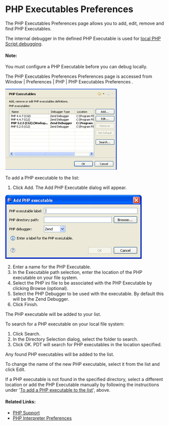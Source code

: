 # PHP Executables Preferences

<!--context:php_executables--><!--context:php_executables_preferences-->

The PHP Executables Preferences page allows you to add, edit, remove and find PHP Executables.

The internal debugger in the defined PHP Executable is used for [local PHP Script debugging](../../024-tasks/152-debugging/024-locally_debugging_a_php_script.md).

#### Note:

You must configure a PHP Executable before you can debug locally.

The PHP Executables Preferences Preferences page is accessed from Window | Preferences | PHP | PHP Executables Preferences .

![php_executables.png](images/php_executables.png "php_executables.png")

<!--ref-start-->

To add a PHP executable to the list:

 1. Click Add.  The Add PHP Executable dialog will appear.

![php_executable_add_pdt.png](images/php_executable_add_pdt.png "php_executable_add_pdt.png")

 2. Enter a name for the PHP Executable.
 3. In the Executable path selection, enter the location of the PHP executable on your file system.
 4. Select the PHP ini file to be associated with the PHP Executable by clicking Browse (optional).
 5. Select the PHP Debugger to be used with the executable. By default this will be the Zend Debugger.
 6. Click Finish.

The PHP executable will be added to your list.

<!--ref-end-->

<!--ref-start-->

To search for a PHP executable on your local file system:

 1. Click Search.
 2. In the Directory Selection dialog, select the folder to search.
 3. Click OK. PDT will search for PHP executables in the location specified.

Any found PHP executables will be added to the list.

To change the name of the new PHP executable, select it from the list and click Edit.

If a PHP executable is not found in the specified directory, select a different location or add the PHP Executable manually by following the instructions under '[To add a PHP executable to the list](#add-executable)', above.

<!--ref-end-->

<!--links-start-->

#### Related Links:

 * [PHP Support](../../016-concepts/008-php_support.md)
 * [PHP Interpreter Preferences](064-php_interpreter.md)

<!--links-end-->
